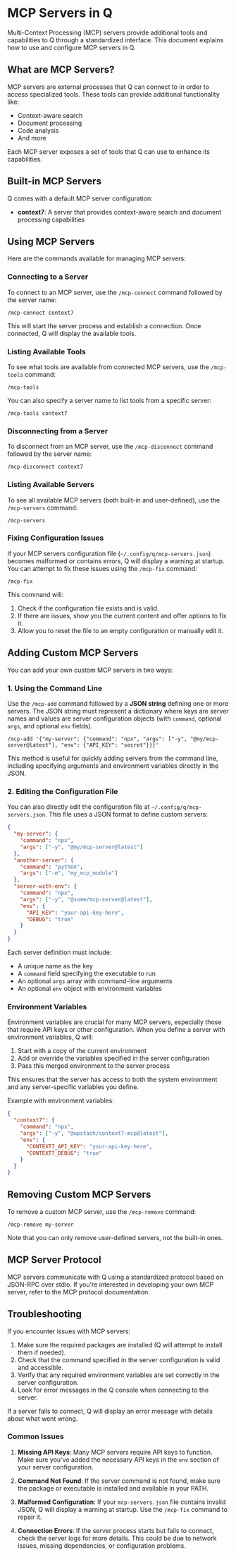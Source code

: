# MCP Servers in Q

Multi-Context Processing (MCP) servers provide additional tools and capabilities to Q through a standardized interface. This document explains how to use and configure MCP servers in Q.

## What are MCP Servers?

MCP servers are external processes that Q can connect to in order to access specialized tools. These tools can provide additional functionality like:

- Context-aware search
- Document processing
- Code analysis
- And more

Each MCP server exposes a set of tools that Q can use to enhance its capabilities.

## Built-in MCP Servers

Q comes with a default MCP server configuration:

- **context7**: A server that provides context-aware search and document processing capabilities

## Using MCP Servers

Here are the commands available for managing MCP servers:

### Connecting to a Server

To connect to an MCP server, use the `/mcp-connect` command followed by the server name:

```
/mcp-connect context7
```

This will start the server process and establish a connection. Once connected, Q will display the available tools.

### Listing Available Tools

To see what tools are available from connected MCP servers, use the `/mcp-tools` command:

```
/mcp-tools
```

You can also specify a server name to list tools from a specific server:

```
/mcp-tools context7
```

### Disconnecting from a Server

To disconnect from an MCP server, use the `/mcp-disconnect` command followed by the server name:

```
/mcp-disconnect context7
```

### Listing Available Servers

To see all available MCP servers (both built-in and user-defined), use the `/mcp-servers` command:

```
/mcp-servers
```

### Fixing Configuration Issues

If your MCP servers configuration file (`~/.config/q/mcp-servers.json`) becomes malformed or contains errors, Q will display a warning at startup. You can attempt to fix these issues using the `/mcp-fix` command:

```
/mcp-fix
```

This command will:
1. Check if the configuration file exists and is valid.
2. If there are issues, show you the current content and offer options to fix it.
3. Allow you to reset the file to an empty configuration or manually edit it.

## Adding Custom MCP Servers

You can add your own custom MCP servers in two ways:

### 1. Using the Command Line

Use the `/mcp-add` command followed by a **JSON string** defining one or more servers. The JSON string must represent a dictionary where keys are server names and values are server configuration objects (with `command`, optional `args`, and optional `env` fields).

```
/mcp-add '{"my-server": {"command": "npx", "args": ["-y", "@my/mcp-server@latest"], "env": {"API_KEY": "secret"}}}'
```

This method is useful for quickly adding servers from the command line, including specifying arguments and environment variables directly in the JSON.

### 2. Editing the Configuration File

You can also directly edit the configuration file at `~/.config/q/mcp-servers.json`. This file uses a JSON format to define custom servers:

```json
{
  "my-server": {
    "command": "npx",
    "args": ["-y", "@my/mcp-server@latest"]
  },
  "another-server": {
    "command": "python",
    "args": ["-m", "my_mcp_module"]
  },
  "server-with-env": {
    "command": "npx",
    "args": ["-y", "@some/mcp-server@latest"],
    "env": {
      "API_KEY": "your-api-key-here",
      "DEBUG": "true"
    }
  }
}
```

Each server definition must include:
- A unique name as the key
- A `command` field specifying the executable to run
- An optional `args` array with command-line arguments
- An optional `env` object with environment variables

### Environment Variables

Environment variables are crucial for many MCP servers, especially those that require API keys or other configuration. When you define a server with environment variables, Q will:

1. Start with a copy of the current environment
2. Add or override the variables specified in the server configuration
3. Pass this merged environment to the server process

This ensures that the server has access to both the system environment and any server-specific variables you define.

Example with environment variables:

```json
{
  "context7": {
    "command": "npx",
    "args": ["-y", "@upstash/context7-mcp@latest"],
    "env": {
      "CONTEXT7_API_KEY": "your-api-key-here",
      "CONTEXT7_DEBUG": "true"
    }
  }
}
```

## Removing Custom MCP Servers

To remove a custom MCP server, use the `/mcp-remove` command:

```
/mcp-remove my-server
```

Note that you can only remove user-defined servers, not the built-in ones.

## MCP Server Protocol

MCP servers communicate with Q using a standardized protocol based on JSON-RPC over stdio. If you're interested in developing your own MCP server, refer to the MCP protocol documentation.

## Troubleshooting

If you encounter issues with MCP servers:

1. Make sure the required packages are installed (Q will attempt to install them if needed).
2. Check that the command specified in the server configuration is valid and accessible.
3. Verify that any required environment variables are set correctly in the server configuration.
4. Look for error messages in the Q console when connecting to the server.

If a server fails to connect, Q will display an error message with details about what went wrong.

### Common Issues

1. **Missing API Keys**: Many MCP servers require API keys to function. Make sure you've added the necessary API keys in the `env` section of your server configuration.

2. **Command Not Found**: If the server command is not found, make sure the package or executable is installed and available in your PATH.

3. **Malformed Configuration**: If your `mcp-servers.json` file contains invalid JSON, Q will display a warning at startup. Use the `/mcp-fix` command to repair it.

4. **Connection Errors**: If the server process starts but fails to connect, check the server logs for more details. This could be due to network issues, missing dependencies, or configuration problems.